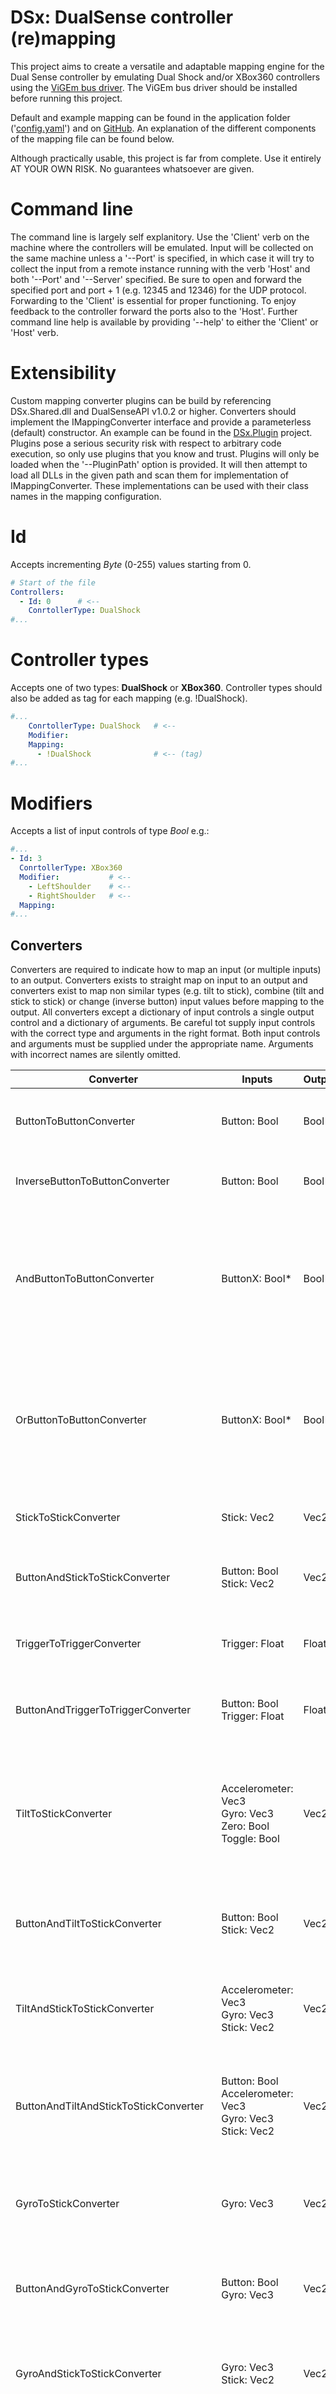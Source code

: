 # DSx: DualSense controller (re)mapping
This project aims to create a versatile and adaptable mapping engine for the Dual Sense controller by emulating Dual Shock and/or XBox360 controllers using the [ViGEm bus driver](https://github.com/ViGEm/ViGEmBus). The ViGEm bus driver should be installed before running this project.

Default and example mapping can be found in the application folder ('[config.yaml](https://github.com/rheuvel89/DSx/blob/main/DSx.Client/config.yaml)') and on [GitHub](https://github.com/rheuvel89/DSx/blob/main/DSx.Client/config.yaml). An explanation of the different components of the mapping file can be found below.

Although practically usable, this project is far from complete. Use it entirely AT YOUR OWN RISK. No guarantees whatsoever are given.

# Command line
The command line is largely self explanitory. Use the 'Client' verb on the machine where the controllers will be emulated. Input will be collected on the same machine unless a '--Port' is specified, in which case it will try to collect the input from a remote instance running with the verb 'Host' and both '--Port' and '--Server' specified. Be sure to open and forward the specified port and port + 1 (e.g. 12345 and 12346) for the UDP protocol. Forwarding to the 'Client' is essential for proper functioning. To enjoy feedback to the controller forward the ports also to the 'Host'. Further command line help is available by providing '--help' to either the 'Client' or 'Host' verb.

# Extensibility
Custom mapping converter plugins can be build by referencing DSx.Shared.dll and DualSenseAPI v1.0.2 or higher. Converters should implement the IMappingConverter interface and provide a parameterless (default) constructor. An example can be found in the [DSx.Plugin](https://github.com/rheuvel89/DSx/tree/main/DSx.Plugin) project. Plugins pose a serious security risk with respect to arbitrary code execution, so only use plugins that you know and trust. Plugins will only be loaded when the '--PluginPath' option is provided. It will then attempt to load all DLLs in the given path and scan them for implementation of IMappingConverter. These implementations can be used with their class names in the mapping configuration.

# Id
Accepts incrementing *Byte* (0-255) values starting from 0.
```yaml
# Start of the file
Controllers:
  - Id: 0      # <--
    ConrtollerType: DualShock
#...
```

# Controller types
Accepts one of two types: **DualShock** or **XBox360**. Controller types should also be added as tag for each mapping (e.g. !DualShock).
```yaml
#...
    ConrtollerType: DualShock   # <--
    Modifier:
    Mapping:
      - !DualShock              # <-- (tag)
#...
```

# Modifiers
Accepts a list of input controls of type *Bool* e.g.:
```yaml
#...
- Id: 3
  ConrtollerType: XBox360
  Modifier:           # <--
    - LeftShoulder    # <--
    - RightShoulder   # <--
  Mapping:
#...
```

## Converters
Converters are required to indicate how to map an input (or multiple inputs) to an output. Converters exists to straight map on input to an output and converters exist to map non similar types (e.g. tilt to stick), combine (tilt and stick to stick) or change (inverse button) input values before mapping to the output. All converters except a dictionary of input controls a single output control and a dictionary of arguments. Be careful tot supply input controls with the correct type and arguments in the right format. Both input controls and arguments must be supplied under the appropriate name. Arguments with incorrect names are silently omitted.

| Converter                             | Inputs                                                                 | Output | Arguments                                                                                               | Description                                                                                                                                             |
| ------------------------------------- | ---------------------------------------------------------------------- | ------ | ------------------------------------------------------------------------------------------------------- | ------------------------------------------------------------------------------------------------------------------------------------------------------- |
| ButtonToButtonConverter               | Button: Bool                                                           | Bool   |                                                                                                         | Use this for straigth button to button mapping.                                                                                                         |      
| InverseButtonToButtonConverter        | Button: Bool                                                           | Bool   |                                                                                                         | Inverts button input True -> False, False -> True                                                                                                       |             
| AndButtonToButtonConverter            | ButtonX: Bool*                                                         | Bool   |                                                                                                         | Accepts a list of Bool inputs of arbitrary length. Performs logical AND on the entire list. I.e. If one button is False it returns False.               |         
| OrButtonToButtonConverter             | ButtonX: Bool*                                                         | Bool   |                                                                                                         | Accepts a list of Bool inputs of arbitrary length. Performs logical OR on the entire list. I.e. If one button is True it returns True.                  | 
| StickToStickConverter                 | Stick: Vec2                                                            | Vec2   |                                                                                                         | Use this for straigth stick to stick mapping.                                                                                                           |    
| ButtonAndStickToStickConverter        | Button: Bool <br> Stick: Vec2                                          | Vec2   |                                                                                                         | Enables the given stick when the button is pressed.                                                                                                     |             
| TriggerToTriggerConverter             | Trigger: Float                                                         | Float  |                                                                                                         | Use this for straigth trigger to trigger mapping.                                                                                                       |        
| ButtonAndTriggerToTriggerConverter    | Button: Bool <br> Trigger: Float                                       | Float  |                                                                                                         | Enables the given trigger when the button is pressed.                                                                                                   |                 
| TiltToStickConverter                  | Accelerometer: Vec3 <br> Gyro: Vec3 <br> Zero: Bool <br> Toggle: Bool  | Vec2   | Sensitivity: Float <br> Deadzone: Float <br> Gamma: Float                                               | Converts accelerometer and gyro input to tilt that can be mapped to a stick. Hold **Zero** to recenter the tilt, **Toggle** turn tilt input on and off. |   
| ButtonAndTiltToStickConverter         | Button: Bool <br> Stick: Vec2                                          | Vec2   | ***TiltToStickConverter\****                                                                            | Enables the tilt to stick mapping when the button is pressed.                                                                                           |            
| TiltAndStickToStickConverter          | Accelerometer: Vec3 <br> Gyro: Vec3 <br> Stick: Vec2                   | Vec2   | ***TiltToStickConverter\**** <br> AlphaX: Float <br> AlphaY: Float <br> BetaX: Float <br> BetaY: Float  | Additively combines tilt and stick input so that it can be mapped to a stick.                                                                           |           
| ButtonAndTiltAndStickToStickConverter | Button: Bool <br> Accelerometer: Vec3 <br> Gyro: Vec3 <br> Stick: Vec2 | Vec2   | ***TiltAndStickToStickConverter\****                                                                    | Enable tilt input when the button is pressed, otherwise behaves as a stick to stick mapping.                                                            |                    
| GyroToStickConverter                  | Gyro: Vec3                                                             | Vec2   | GammaX: Float <br> GammaY: Float <br> EpsilonX: Float <br> EpsilonY                                     | Converts gyro input to a joystick mouse that can be mapped to a stick.                                                                                  |   
| ButtonAndGyroToStickConverter         | Button: Bool <br> Gyro: Vec3                                           | Vec2   | ***GyroToStickConverter\****                                                                            | Enables the gyro to stick mapping when the button is pressed.                                                                                           |            
| GyroAndStickToStickConverter          | Gyro: Vec3 <br> Stick: Vec2                                            | Vec2   | ***GyroToStickConverter\**** <br> AlphaX: Float <br> AlphaY: Float <br> BetaX: Float <br> BetaY: Float  | Additively combines gyro and stick input so that it can be mapped to a stick.                                                                           |           
| ButtonAndGyroAndStickToStickConverter | Button: Bool <br> Gyro: Vec3 <br> Stick: Vec2                          | Vec2   | ***GyroAndStickToStickConverter\****                                                                    | Enable gyro input when the button is pressed, otherwise behaves as a stick to stick mapping.                                                            |                    

**Arguments**

Sensitivity: Linear sensitivity for tilt to stick conversions. Default: 1,0. Range: 0,0 -> $\infty$.

Deadzone: Circular deadzone for tilt to stick conversion. Default 0,0. Range 0,0 -> 1,0.

Alpha/Beta: Coefficients for adding two inputs. I.e. $(Input_1*\alpha + Input_2*\beta)$. Default 1,0. Range: -$\infty$ -> $\infty$.

Gamma: Curvature parameter for tilt and gyro conversions. I.e. $(Input^\gamma)$. Default 1,0. Range: 0,0 -> $\infty$.

Epsilon: Gyro time-correction factor. This factor is dependent on the gyro sensor and polling interval.

<br/>

The following mapping snippet will simply map the triangle button to the corresponding button on the XBox360 controller:
```yaml
#...
    Mapping:
      - !XBox360
        Converter: ButtonToButtonConverter   # <--
        Input:
          Button: TriangleButton
        Output: YButton
#...
```

## Controls (input and output)
The input property contains a dictionary (list of names and the corresponding input controls) to indicate which input control should be used for a specific funtion in the converter. The output accepts a single output control of the type of controller that is assigned via the ControllerType property and tag. Be sure to match the types of input and output controls to the types required by the converter.
Input, types and their corresponding (default) mapping to DualShock or XBox360 controllers. Mapping multiple input controls toargy the same output for a given controller can lead to unexpected results. Use the provided converters to achieve combined mappings or map one type to another.

| Input                 | Type   | DualShock          | XBox360          |
| --------------------- | ------ | ------------------ | ---------------- |
| LeftStick             | Bool   | LeftStick          | LeftStick        |    
| LeftTrigger           | Float  | LeftTrigger        | LeftTrigger      |    
| LeftTriggerButton     | Bool   | LeftTriggerButton  |                  |    
| LeftShoulder          | Bool   | LeftShoulder       | LeftShoulder     |
| LeftStickButton       | Bool   | LeftStickButton    | LeftStickButton  |
| RightStick            | Vec2   | RightStick         | RightStick       |
| RightTrigger          | Float  | RightTrigger       | RightTrigger     |
| RightTriggerButton    | Bool   | RightTriggerButton |                  |
| RightShoulder         | Bool   | RightShoulder      | RightShoulder    |
| RightStickButton      | Bool   | RightStickButton   | RightStickButton |
| DPadNorth             | Bool   | DPadNorth          | DPadNorth        |
| DPadNorthEast         | Bool   | DPadNorthEast      | DPadNorthEast    |
| DPadEast              | Bool   | DPadEast           | DPadEast         |
| DPadSouthEast         | Bool   | DPadSouthEast      | DPadSouthEast    |
| DPadSouth             | Bool   | DPadSouth          | DPadSouth        |
| DPadSouthWest         | Bool   | DPadSouthWest      | DPadSouthWest    |
| DPadWest              | Bool   | DPadWest           | DPadWest         |
| DPadNorthWest         | Bool   | DPadNorthWest      | DPadNorthWest    |
| DPadNone              | Bool   | DPadNone           | DPadNone         |
| TriangleButton        | Bool   | TriangleButton     | YButton          |
| CircleButton          | Bool   | CircleButton       | BButton          |
| SquareButton          | Bool   | SquareButton       | XButton          |
| CrossButton           | Bool   | CrossButton        | AButton          |
| LogoButton            | Bool   |                    | GuideButton      | 
| CreateButton          | Bool   | ShareButton        | BackButton       |
| MenuButton            | Bool   | OptionButton       | StartButton      |
| MicButton             | Bool   |                    |                  |
| Touch1Id              | Byte   |                    |                  |
| Touch1                | Bool   |                    |                  |
| Touch1Position        | Vec2   |                    |                  |
| Touch2Id              | Byte   |                    |                  |
| Touch2                | Bool   |                    |                  |
| Touch2Position        | Vec2   |                    |                  |
| TouchButton           | Bool   |                    |                  |
| Accelerometer         | Vec3   |                    |                  |
| Gyro                  | Vec3   |                    |                  |
| IoMode                | IoMode |                    |                  |
| IsBatteryCharging     | Bool   |                    |                  |
| IsBatteryFullyCharged | Bool   |                    |                  |
| BatteryLevel          | Float  |                    |                  |
| IsHeadPhoneConnected  | Bool   |                    |                  |

One of the most simple converters is the ButtonToButtonConverter, accepting only on input and mapping it directly to the output.
```yaml
#...
    Mapping:
      - !XBox360
        Converter: ButtonToButtonConverter  
        Input:
          Button: TriangleButton            # <-- there is only one input required, the button to map from
        Output: YButton
#...
```

More complex converters often use multiple input controls to conrole different aspects of the converter.
```yaml
#...
- !DualShock
        Global: true
        Inputs:
          Accelerometer: Accelerometer  # <-- Accelerometer input
          Gyro: Gyro                    # <-- Gyro input
          Stick: RightStick             # <-- The stick to combine with
          Zero: TouchButton             # <-- Button to reset the zero position
          Toggle: CreateButton          # <-- Button to toggle tilt input on/off (and therefore switch to stick only)
        Output: RightStick
        Converter: TiltAndStickToStickConverter
#...
```

# Arguments
The arguments are a list of names and values and can be used to finetune the behaviour of a converter. Some converters accept no arguments (ButtonToButtonConverter) while the more complex converters accept multiple arguments, each with their own effect on the output of the converter. All arguments have a default value (if omitted) which can be found in the converters table.
```yaml
- !DualShock
        Global: true
        Inputs:
          Tilt: Tilt
          Stick: RightStick
          Zero: TouchButton
          Toggle: CreateButton
        Output: RightStick
        Converter: TiltAndStickToStickConverter
        Arguments:
          AlphaX: 1,0       # <-- Weight of the tilt contribution in the X-axis
          AlphaY: 1,0       # <-- Weight of the tilt contribution in the Y-axis
          BetaX: 1,0        # <-- Weight of the stick contribution in the X-axis
          BetaY: 1,0        # <-- Weight of the stick contribution in the Y-axis
          Sensitivity: 1,7  # <-- Sensitivity of the tilt input (higher is more sensitive)
          Deadzone: 0,1     # <-- Deadzone of the tilt input 
```

## Global
Use the global property to indicate whether a specific mapping should be active only when the provider modifiers have been pressed (**false** or absent) or should always be active (**true**). A good usecase is mapping tilt input to one of stick of a second or other controller without losing the ability to map the other controls use a modifier. See Converters for an example.

# Attribution
This project uses [ViGEm.NET](https://github.com/ViGEm/ViGEm.NET) for emulating virtual Dual Shock and XBox360 controllers.

This project uses [DualSense-Windows](https://github.com/Ohjurot/DualSense-Windows) for collecting Dual Sense input.
